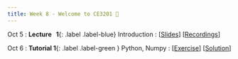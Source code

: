 ```yaml
---
title: Week 8 - Welcome to CE3201 👏
---
```


Oct 5
: **Lecture &nbsp; 1**{: .label .label-blue}  Introduction
  : [[Slides](#)] [[Recordings](#)]

Oct 6 
: **Tutorial 1**{: .label .label-green } Python, Numpy
  : [[Exercise](#)] [[Solution](#)]
